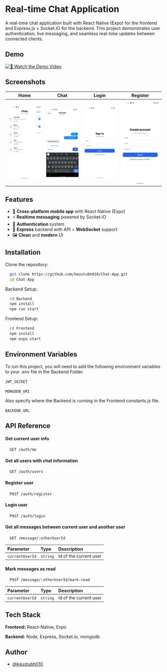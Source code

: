 
# Real-time Chat Application

A real-time chat application built with React Native (Expo) for the frontend and Express.js + Socket.IO for the backend.
This project demonstrates user authentication, live messaging, and seamless real-time updates between connected clients.

## Demo

[![🎥 Watch the Demo Video](https://img.youtube.com/vi/dQw4w9WgXcQ/maxresdefault.jpg)](https://www.youtube.com/watch?v=dQw4w9WgXcQ)

## Screenshots

| Home | Chat | Login | Register |
|-------|---------|------|------|
| ![Home](screenshots/home.png) | ![Chat](screenshots/chat.png) | ![Login](screenshots/login.png) | ![Register](screenshots/register.png) |

## Features

- 📱 **Cross-platform mobile app** with React Native (Expo)
- ⚡ **Realtime messaging** powered by Socket.IO
- 🔐 **Authentication** system
- 📡 **Express** backend with API + **WebSocket** support
- 🖼️ **Clean** and **modern** UI


## Installation

Clone the repository:

```bash
  git clone https://github.com/kaustubh010/Chat-App.git
  cd Chat-App
```

Backend Setup:

```bash
  cd Backend
  npm install
  npm run start
```

Frontend Setup:

```bash
  cd Frontend
  npm install
  npm expo start
```
    
## Environment Variables

To run this project, you will need to add the following environment variables to your .env file in the Backend Folder.

`JWT_SECRET`

`MONGODB_URI`

Also specify where the Backend is running in the Frontend constants.js file.

`BACKEND_URL`

## API Reference

#### Get current user info

```http
  GET /auth/me
```

#### Get all users with chat information

```http
  GET /auth/users
```

#### Register user

```http
  POST /auth/register
```

#### Login user

```http
  POST /auth/login
```

#### Get all messages between current user and another user

```http
  GET /message/:otherUserId
```

| Parameter | Type     | Description                       |
| :-------- | :------- | :-------------------------------- |
| `currentUserId`      | `string` | Id of the current user |

#### Mark messages as read

```http
  POST /message/:otherUserId/mark-read
```

| Parameter | Type     | Description                       |
| :-------- | :------- | :-------------------------------- |
| `currentUserId`      | `string` | Id of the current user |

## Tech Stack

**Frontend:** React-Native, Expo

**Backend:** Node, Express, Socket.io, mongodb


## Author

- [@kaustubh010](https://www.github.com/kaustubh010)

